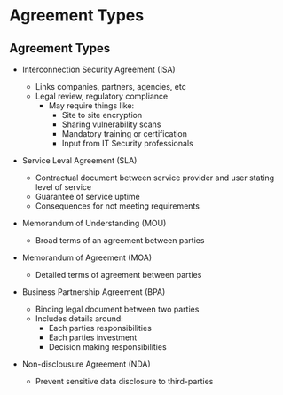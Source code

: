 # Agreement Types

## Agreement Types
- Interconnection Security Agreement (ISA)
    - Links companies, partners, agencies, etc
    - Legal review, regulatory compliance
        - May require things like: 
            - Site to site encryption 
            - Sharing vulnerability scans
            - Mandatory training or certification
            - Input from IT Security professionals

- Service Leval Agreement (SLA)
    - Contractual document between service provider and user stating level of service
    - Guarantee of service uptime
    - Consequences for not meeting requirements

- Memorandum of Understanding (MOU)
    - Broad terms of an agreement between parties

- Memorandum of Agreement (MOA)
    - Detailed terms of agreement between parties

- Business Partnership Agreement (BPA)
    - Binding legal document between two parties
    - Includes details around:
        - Each parties responsibilities
        - Each parties investment
        - Decision making responsibilities

- Non-disclousure Agreement (NDA)
    - Prevent sensitive data disclosure to third-parties